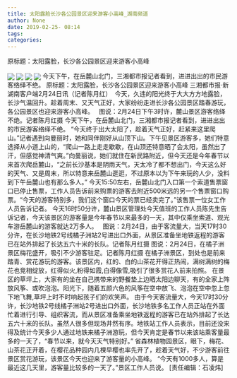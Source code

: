 ```yaml
---
title: 太阳露脸长沙各公园景区迎来游客小高峰_湖南频道
author: None
date: 2019-02-25- 08:14
tags: 
categories: 
---
```

原标题：太阳露脸，长沙各公园景区迎来游客小高峰
<!-- more -->
                
<img align="center" border="0" src="http://p3.ifengimg.com/a/2019_09/8de405d28211775_size60_w640_h358.jpg" />
                
<img align="center" border="0" src="http://p2.ifengimg.com/a/2019_09/2b36cf6ecef5bf4_size93_w640_h358.jpg" />
            
<img align="center" border="0" src="http://p0.ifengimg.com/a/2019_09/d7bed7330178796_size98_w640_h358.jpg" />
<img align="center" border="0" src="http://p2.ifengimg.com/a/2016/0810/204c433878d5cf9size1_w16_h16.png" />
今天下午，在岳麓山北门，三湘都市报记者看到，进进出出的市民游客络绎不绝。
原标题：太阳露脸，长沙各公园景区迎来游客小高峰
三湘都市报·新湖南客户端2月24日讯（记者陈月红）  今天，久违的阳光终于大大方方地露脸，长沙气温回升。趁着周末、又天气正好，大家纷纷走进长沙各公园景区踏春游玩，各公园景区也迎来游客小高峰。
 
图说：2月24日下午3时许，麓山景区游客络绎不绝。记者陈月红摄
今天下午，在岳麓山北门，三湘都市报记者看到，进进出出的市民游客络绎不绝。
“今天终于出大太阳了，趁着天气正好，赶紧来这里爬山。”记者遇到向曼丽时，她和同伴刚好从山顶下山。下午见景区游客多，她们特意选择从小道上山的，“爬山一路上走走歇歇，在山顶还特意晒了会太阳，虽然出了汗，但感觉神清气爽。”向曼丽说，她们就住在新民路附近，但今天还是今年春节以来首次爬岳麓山，“之前长沙基本是阴雨天气，天太冷了都不想出门，今天这么好的天气、又是周末，所以特意来岳麓山逛逛，不过原本以为下午来玩的人少，没料到下午岳麓山也有那么多人。”
今天15:50左右，岳麓山北门入口第一个索道售票窗口已停止售票，工作人员告诉前来购票的游客去附近500米远的另一个售票窗口购票。“今天的游客特别多，我们这个窗口今天的票已经卖完了。”该售票一位女工作人员告诉记者。
今天16时50分许，麓山景区管理处今天值班的工作人员陈先生告诉记者，今天该景区的游客量是今年春节以来最多的一天，其中仅乘坐索道、观光车游岳麓山的游客就达2万多人。
 
图说：2月24日，由于客流量大，当天17时30分许，在长沙地铁2号线橘子洲站2号进出口外面，从景区准备坐地铁返程的游客已在站外排起了长达五六十米的长队。记者陈月红摄
图说：2月24日，在橘子洲景区梅花盛开，吸引不少游客驻足。记者陈月红摄
在橘子洲景区，到处也是前来踏青、赏花游玩的游客。该景区内，红的、白的山茶花开得正热闹，满树满树的梅花也竞相绽放，红得似火,粉得如霞,白得像雪,吸引了很多赏花人前来拍照。
在景区的草坪上，大家有的坐在自己携带来的野餐垫上边晒太阳边聊天，有的全家上阵放风筝、或吹泡泡。阳光下，随着五颜六色的风筝在空中放飞、泡泡在空中忽上忽下地飞舞,草坪上时不时响起孩子们的欢笑声。
由于今天客流量大，今天17时30分许，长沙地铁2号线橘子洲站2号进出口外面，长沙地铁多名工作人员正站在外面忙着进行引导、组织客流，而从景区准备乘坐地铁返程的游客已在站外排起了长达五六十米的长队。虽然人很多但现场井然有序。地铁站工作人员表示，目前还没来得及统计今天多少人通过地铁来橘子洲游玩，但今天肯定是春节以来该站乘客量最多的一天了，“春节以来，就今天天气特别好。”
省森林植物园景区，眼下，梅花、山茶花正开着，在樱花品种园内几棵早樱也率先开了，趁着天气好，不少游客前往景区赏花游玩，该景区今天也迎来了游客量的小高峰。
“今天有1000多人，算是最近这几天里，游客量比较多的一天了。”景区工作人员说。
[责任编辑：石凌炜]
            
